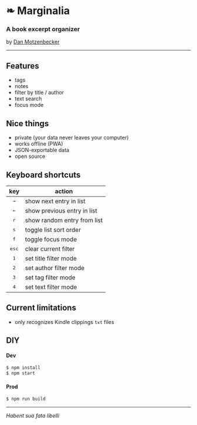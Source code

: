 # ❧ Marginalia

### A book excerpt organizer

by [Dan Motzenbecker](https://oxism.com)

---

## Features

- tags
- notes
- filter by title / author
- text search
- focus mode

## Nice things

- private (your data never leaves your computer)
- works offline (PWA)
- JSON-exportable data
- open source

## Keyboard shortcuts

|      key       | action                      |
| :------------: | --------------------------- |
|  <kbd>→</kbd>  | show next entry in list     |
|  <kbd>←</kbd>  | show previous entry in list |
|  <kbd>r</kbd>  | show random entry from list |
|  <kbd>s</kbd>  | toggle list sort order      |
|  <kbd>f</kbd>  | toggle focus mode           |
| <kbd>esc</kbd> | clear current filter        |
|  <kbd>1</kbd>  | set title filter mode       |
|  <kbd>2</kbd>  | set author filter mode      |
|  <kbd>3</kbd>  | set tag filter mode         |
|  <kbd>4</kbd>  | set text filter mode        |

## Current limitations

- only recognizes Kindle clippings `txt` files

## DIY

#### Dev

```sh
$ npm install
$ npm start
```

#### Prod

```sh
$ npm run build
```

---

_Habent sua fata libelli_
